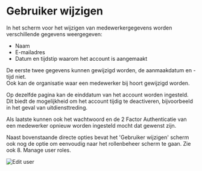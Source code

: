 # Gebruiker wijzigen

In het scherm voor het wijzigen van medewerkergegevens worden verschillende gegevens weergegeven:

- Naam
- E-mailadres
- Datum en tijdstip waarom het account is aangemaakt

De eerste twee  gegevens kunnen gewijzigd worden, de aanmaakdatum en -tijd niet.  
Ook kan de organisatie waar een medewerker bij hoort gewijzigd worden.

Op dezelfde pagina kan de einddatum van het account worden ingesteld. Dit biedt de mogelijkheid om het account tijdig te deactiveren, bijvoorbeeld in het geval van uitdiensttreding.

Als laatste kunnen ook het wachtwoord en de 2 Factor Authenticatie van een medewerker opnieuw worden ingesteld mocht dat gewenst zijn.

Naast bovenstaande directe opties bevat het 'Gebruiker wijzigen' scherm ook nog de optie om eenvoudig naar het rollenbeheer scherm te gaan. Zie ook 8. Manage user roles.


![Edit user](*/images/DUSI%20edit%20user/png)
